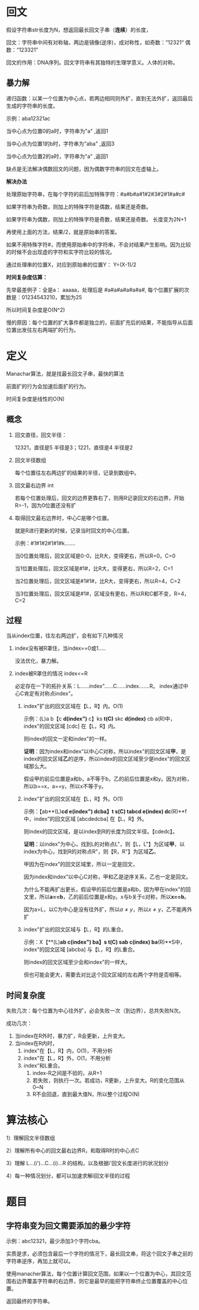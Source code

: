 # 回文

假设字符串str长度为N，想返回最长回文子串（**连续**）的长度，

回文：字符串中间有对称轴，两边是镜像(逆序)，成对称性，如奇数：”12321“ 偶数：“123321”

回文的作用：DNA序列。回文字符串有其独特的生理学意义。人体的对称。

## 暴力解

递归函数：以某一个位置为中心点，若两边相同则外扩，直到无法外扩，返回最后生成的字符串的长度。

示例：aba12321ac

当中心点为位置0的a时，字符串为"a" ,返回1

当中心点为位置1的b时，字符串为"aba" ,返回3

当中心点为位置2的a时，字符串为"a" ,返回1

缺点是无法解决偶数回文的问题，因为偶数字符串的回文在虚轴上。

**解决办法**

处理原始字符串，在每个字符的前后加特殊字符：#a#b#a#1#2#3#2#1#a#c#

如果字符串为奇数，则加上的特殊字符是偶数，结果还是奇数。

如果字符串为偶数，则加上的特殊字符是奇数，结果还是奇数。 长度变为2N+1

再使用上面的方法，结果/2，就是原始串的答案。

如果不用特殊字符#，而使用原始串中的字符串，不会对结果产生影响。因为比较的时候不会出现虚的字符和实字符比较的情况。

通过处理串的位置X，对应到原始串的位置Y： Y=(X-1)/2

**时间复杂度估算：**

先举最差例子：全是a： aaaaa，处理后是 #a#a#a#a#a#a#, 每个位置扩展的次数是：01234543210，累加为25

所以时间复杂度是O(N^2)

慢的原因：每个位置的扩大事件都是独立的，前面扩充后的结果，不能指导从后面位置出发往左右两端扩的行为。

# 定义

Manachar算法，就是找最长回文子串，最快的算法

前面扩的行为会加速后面扩的行为。

时间复杂度是线性的O(N)

## 概念

1. 回文直径，回文半径：

   12321，直径是5 半径是3；1221，直径是4 半径是2

2. 回文半径数组

   每个位置往左右两边扩的结果的半径，记录到数组中。

3. 回文最右边界 int

   若每个位置处理后，回文的边界更靠右了，则用R记录回文的右边界，开始R=-1，因为0位置还没有扩

4. 取得回文最右边界时，中心C是哪个位置。

   就是R进行更新的时候，记录当时回文的中心位置。

   示例：#1#1#2#1#1#k.......

   当0位置处理后，回文区域是0-0，比R大，变得更右，所以R=0，C=0

   当1位置处理后，回文区域是#1#，比R大，变得更右，所以R=2，C=1

   当2位置处理后，回文区域是#1#1#，比R大，变得更右，所以R=4，C=2

   当3位置处理后，回文区域是#1#，区域没有更右，所以R和C都不变，R=4，C=2

## 过程

当从index位置，往左右两边扩，会有如下几种情况

1. index没有被R罩住，当index==0或1.....

   没法优化，暴力解。

2. index被R罩住的情况 index<=R

   必定存在一下的拓扑关系：L......index"......C......index.......R。 index通过中心C肯定有对称点index"。

   1. index"扩出的回文区域在【L，R】内。O(1)

      示例：(L)a b【c **d(index")** c】ks **t(C)** skc **d(index)** cb a(R)中，index”的回文区域 [cdc] 在【L，R】内。

      则index的回文一定和index"的一样。

      **证明**：因为index和index“以中心C对称，所以index"的回文区域**甲**，是index的回文区域**乙**的逆序，所以index的回文区域至少是index"的回文区域那么大。

      假设甲的前后位置是a和b，a不等于b，乙的前后位置是x和y。因为对称，所以b\==x，a\==y，所以x不等于y。

   2. index"扩出的回文区域在【L，R】外。O(1)

      示例：【ab**(L)**cd **e(index")** dcba】t **s(C)** tabcd **e(index)** dc**(R)**f中，index”的回文区域 [abcdedcba] 在【L，R】外。

      则index的回文区域，是以index到R的长度为回文半径。【cdedc】。

      **证明**：以index"为中心，找到L的对称点L"，则【L，L"】为区域**甲**，以index为中心，找到R的对称点R"，则【R，R"】为区域**乙**，

      甲因为在index”的回文区域里，所以一定是回文，

      因为index和index“以中心C对称，甲和乙是逆序关系，乙也一定是回文。

      为什么不能再扩出更长，假设甲的前后位置是a和b，因为甲在index"的回文里，所以**a\==b**，乙的前后位置是x和y。x与b关于c对称，所以**x==b**。

      因为a>L，以C为中心是没有往外扩，所以$a\neq y$，所以$x\neq y$，乙不能再外扩

   3. index"扩出的回文区域与【L，R】的L重合。

      示例：X【**(L)**ab **c(index")** ba】s **t(C)** sab **c(index)** ba**(R)**S中，index”的回文区域 [abcba] 与【L，R】的L重合。

      则index的回文区域至少会和index"的一样大。

      但也可能会更大，需要去对比这个回文区域的左右两个字符是否相等。

## 时间复杂度

失败几次：每个位置为中心往外扩，必会失败一次（到边界），总共失败N次。

成功几次：

1. 当index在R外时，暴力扩，R会更新，上升变大。
2. 当index在R内时，
   1. index"在【L，R】内，O(1)，不用分析
   2. index"在【L，R】外，O(1，不用分析
   3. index“和L重合。
      1. index-R之间是不验的，从R+1
      2. 若失败，则执行一次。若成功，R更新，上升变大。R的变化范围从0~N
      3. R不会回退，直到最大值N，所以整个过程O(N)

# 算法核心

1）理解回文半径数组  

2）理解所有中心的回文最右边界R，和取得R时的中心点C  

3）理解   L…(i')…C…(i)…R  的结构，以及根据i'回文长度进行的状况划分  

4）每一种情况划分，都可以加速求解i回文半径的过程  

# 题目

## 字符串变为回文需要添加的最少字符

示例：abc12321，最少添加3个字符cba。

实质是求，必须包含最后一个字符的情况下，最长回文串，将这个回文子串之前的字符串逆序，再加上就可以。

使用manacher算法，每个位置计算回文范围，如果以一个位置为中心，其回文范围右边界覆盖字符串的右边界，则它是最早的能把字符串终止位置覆盖的中心位置。

返回最终的字符串。